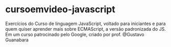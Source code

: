 # cursoemvideo-javascript
 Exercícios do Curso de linguagem JavaScript, voltado para iniciantes e para quem quiser aprender mais sobre ECMAScript, a versão padronizada do JS. Em um curso patrocinado pelo Google, criado por prof. @Gustavo Guanabara
